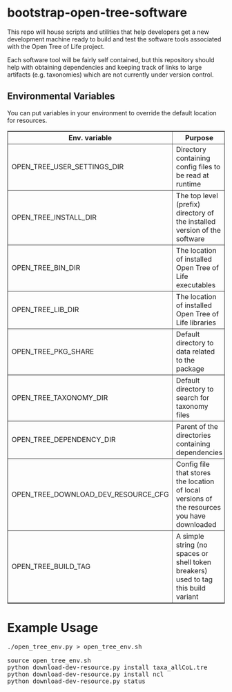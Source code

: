 bootstrap-open-tree-software
============================
This repo will house scripts and utilities that help developers get a new
development machine ready to build and test the software tools associated with
the Open Tree of Life project.

Each software tool will be fairly self contained, but this repository should
help with obtaining dependencies and keeping track of links to large artifacts
(e.g. taxonomies) which are not currently under version control.


Environmental Variables
-----------------------
You can put variables in your environment to override the default location for
resources.

<table border="1">
<tr>
    <th>Env. variable</th>
    <th width="25%">Purpose</th>
    <th>Default</th>
</tr>
<tr>
    <td>OPEN_TREE_USER_SETTINGS_DIR</td>
    <td>Directory containing config files to be read at runtime</td>
    <td><pre>${HOME}/.open_tree</pre></td>
</tr>
<tr>
    <td>OPEN_TREE_INSTALL_DIR</td>
    <td>The top level (prefix) directory of the installed version of the software</td>
    <td><pre>${HOME}/open_tree_install</pre></td>
</tr>
<tr>
    <td>OPEN_TREE_BIN_DIR</td>
    <td>The location of installed Open Tree of Life executables</td>
    <td><pre>${OPEN_TREE_INSTALL_DIR}/bin</pre></td>
</tr>
<tr>
    <td>OPEN_TREE_LIB_DIR</td>
    <td>The location of installed Open Tree of Life libraries</td>
    <td><pre>${OPEN_TREE_INSTALL_DIR}/lib</pre></td>
</tr>
<tr>
    <td>OPEN_TREE_PKG_SHARE</td>
    <td>Default directory to data related to the package</td>
    <td><pre>${OPEN_TREE_INSTALL_DIR}/share/open-tree-#.#.#</pre></td>
</tr>
<tr>
    <td>OPEN_TREE_TAXONOMY_DIR</td>
    <td>Default directory to search for taxonomy files</td>
    <td><pre>${OPEN_TREE_PKG_SHARE}/taxonomy</pre></td>
</tr>
<tr>
    <td>OPEN_TREE_DEPENDENCY_DIR</td>
    <td>Parent of the directories containing dependencies</td>
    <td>The top level of the bootstrap-open-tree-software repository</td>
</tr>
<tr>
    <td>OPEN_TREE_DOWNLOAD_DEV_RESOURCE_CFG</td>
    <td>Config file that stores the location of local versions of the resources you have downloaded</td>
    <td><pre>${OPEN_TREE_USER_SETTINGS_DIR}/download-dev-resource.cfg</pre></td>
</tr>
<tr>
    <td>OPEN_TREE_BUILD_TAG</td>
    <td>A simple string (no spaces or shell token breakers) used to tag this build variant</td>
    <td><pre>release</pre></td>
</tr>
</table>

Example Usage
=============
<pre>
./open_tree_env.py > open_tree_env.sh
<tweak open_tree_env.sh for your preferences >
source open_tree_env.sh
python download-dev-resource.py install taxa_allCoL.tre
python download-dev-resource.py install ncl
python download-dev-resource.py status
</pre>

